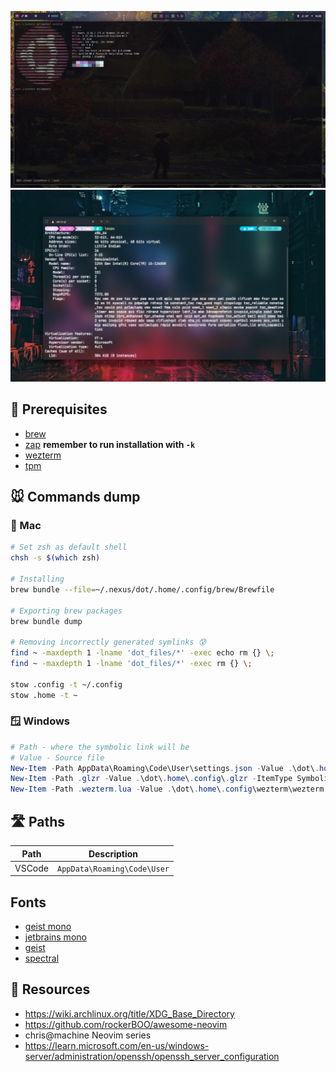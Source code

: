 ![02112024](assets/new_banner.png)
![18122023](assets/banner.png)

## 🌳 Prerequisites

- [brew](https://brew.sh/)
- [zap](https://github.com/zap-zsh/zap) **remember to run installation with `-k`**
- [wezterm](https://wezfurlong.org/wezterm/)
- [tpm](https://wezfurlong.org/wezterm/)

## 🐭 Commands dump

### 🍎 Mac

```bash
# Set zsh as default shell
chsh -s $(which zsh)

# Installing
brew bundle --file=~/.nexus/dot/.home/.config/brew/Brewfile

# Exporting brew packages
brew bundle dump

# Removing incorrectly generated symlinks 😰
find ~ -maxdepth 1 -lname 'dot_files/*' -exec echo rm {} \;
find ~ -maxdepth 1 -lname 'dot_files/*' -exec rm {} \;

stow .config -t ~/.config
stow .home -t ~
```

### 🪟 Windows

```powershell
# Path - where the symbolic link will be
# Value - Source file
New-Item -Path AppData\Roaming\Code\User\settings.json -Value .\dot\.home\.config\vscode\settings.json -ItemType SymbolicLink
New-Item -Path .glzr -Value .\dot\.home\.config\.glzr -ItemType SymbolicLink
New-Item -Path .wezterm.lua -Value .\dot\.home\.config\wezterm\wezterm.lua -ItemType SymbolicLink
```

## 🛣️ Paths

| Path   | Description                 |
| ------ | --------------------------- |
| VSCode | `AppData\Roaming\Code\User` |

## Fonts

- [geist mono](https://github.com/ryanoasis/nerd-fonts/releases/download/v3.3.0/GeistMono.zip)
- [jetbrains mono](https://github.com/ryanoasis/nerd-fonts/releases/download/v3.3.0/JetBrainsMono.zip)
- [geist](https://fonts.google.com/specimen/Geist)
- [spectral](https://fonts.google.com/specimen/Spectral)

## 🐶 Resources

- https://wiki.archlinux.org/title/XDG_Base_Directory
- https://github.com/rockerBOO/awesome-neovim
- chris@machine Neovim series
- https://learn.microsoft.com/en-us/windows-server/administration/openssh/openssh_server_configuration

